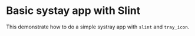 # Basic systay app with Slint

This demonstrate how to do a simple systray app with `slint` and `tray_icon`.


